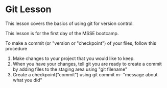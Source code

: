 # Git Lesson 

This lesson covers the basics of using git for version control. 

This lesson is for the first day of the MSSE bootcamp.

To make a commit (or "version or "checkpoint") of your files,
follow this procedure 

1. Make changes to your project that you would like to keep.
2. When you have your changes, tell git you are ready to create a commit by adding  files to the staging area using "git filename"
3. Create a checkpoint("commit") using git commit m- "message about what you did"